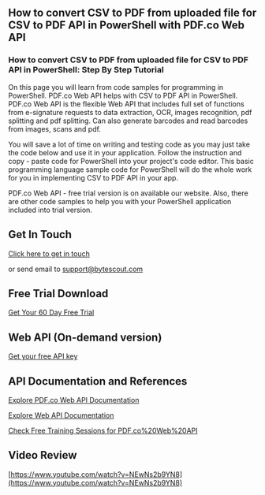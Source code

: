 ## How to convert CSV to PDF from uploaded file for CSV to PDF API in PowerShell with PDF.co Web API

### How to convert CSV to PDF from uploaded file for CSV to PDF API in PowerShell: Step By Step Tutorial

On this page you will learn from code samples for programming in PowerShell. PDF.co Web API helps with CSV to PDF API in PowerShell. PDF.co Web API is the flexible Web API that includes full set of functions from e-signature requests to data extraction, OCR, images recognition, pdf splitting and pdf splitting. Can also generate barcodes and read barcodes from images, scans and pdf.

You will save a lot of time on writing and testing code as you may just take the code below and use it in your application. Follow the instruction and copy - paste code for PowerShell into your project's code editor. This basic programming language sample code for PowerShell will do the whole work for you in implementing CSV to PDF API in your app.

PDF.co Web API - free trial version is on available our website. Also, there are other code samples to help you with your PowerShell application included into trial version.

## Get In Touch

[Click here to get in touch](https://bytescout.zendesk.com/hc/en-us/requests/new?subject=PDF.co%20Web%20API%20Question)

or send email to [support@bytescout.com](mailto:support@bytescout.com?subject=PDF.co%20Web%20API%20Question) 

## Free Trial Download

[Get Your 60 Day Free Trial](https://bytescout.com/download/web-installer?utm_source=github-readme)

## Web API (On-demand version)

[Get your free API key](https://pdf.co/documentation/api?utm_source=github-readme)

## API Documentation and References

[Explore PDF.co Web API Documentation](https://bytescout.com/documentation/index.html?utm_source=github-readme)

[Explore Web API Documentation](https://pdf.co/documentation/api?utm_source=github-readme)

[Check Free Training Sessions for PDF.co%20Web%20API](https://academy.bytescout.com/)

## Video Review

[https://www.youtube.com/watch?v=NEwNs2b9YN8](https://www.youtube.com/watch?v=NEwNs2b9YN8)